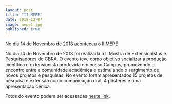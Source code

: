 ```yaml
---
layout: post
title: "II MEPE"
date: 2018-12-07
image: mepe1.jpg
published: true
---
```


<p class="intro">No dia 14 de Novembro de 2018 aconteceu o II MEPE</p>

No dia 14 de Novembro de 2018 foi realizada a II Mostra de Extensionistas e Pesquisadores do CBRA. O evento teve como objetivo socializar a produção científica e extensionista produzida em nosso Campus, promovendo o encontro entre a comunidade acadêmica e estimulando o surgimento de novos projetos e pesquisas.
No evento foram apresentados 15 projetos de pesquisa e extensão como comunicação oral, 4 pôsteres e uma apresentação cênica.

Fotos do evento podem ser acessadas [neste link](https://photos.app.goo.gl/6ACn97uCCwBYbFcb7).
